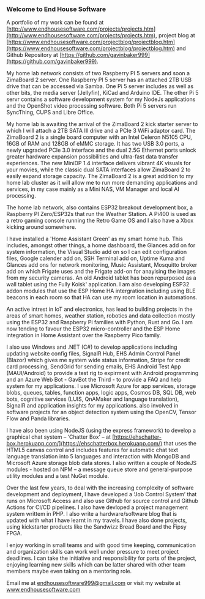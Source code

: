 ### Welcome to End House Software

A portfolio of my work can be found at [http://www.endhousesoftware.com/projects/projects.htm](http://www.endhousesoftware.com/projects/projects.htm), project blog at [https://www.endhousesoftware.com/projectblog/projectblog.htm](https://www.endhousesoftware.com/projectblog/projectblog.htm) and Github Repository at [https://github.com/gavinbaker999](https://github.com/gavinbaker999).
 
My home lab network consists of two Raspberry PI 5 servers and soon a ZimaBoard 2 server. One Raspberry PI 5 server has an attached 2TB USB drive that can be accessed via Samba. One Pi 5 server includes as well as other bits, the media server (Jellyfin), KiCad and Arduino IDE. The other Pi 5 servr contains a software development system for my NodeJs applications and the OpenShot video processing software. Both Pi 5 servers run SyncThing, CUPS and Libre Office. 

My home lab is awaiting the arrival of the ZimaBoard 2 kick starter server to which I will attach a  2TB SATA III drive and a PCIe 3 WiFi adaptor card. The ZimaBoard 2 is a single board computer with an Intel Celeron N5105 CPU, 16GB of RAM and 128GB of eMMC storage. It has two USB 3.0 ports, a newly upgraded PCIe 3.0 interface and the dual 2.5G Ethernet ports unlock greater hardware expansion possibilities and ultra-fast data transfer experiences. The new MiniDP 1.4 interface delivers vibrant 4K visuals for your movies, while the classic dual SATA interfaces allow ZimaBoard 2 to easily expand storage capacity. The ZimaBoard 2 is a great addition to my home lab cluster as it will allow me to run more demanding applications and services, in my case mainly as a Mini NAS, VM Manager and local AI processing. 

The home lab network, also contains ESP32 breakout development box, a Raspberry PI Zero/ESP32s that run the Weather Station. A Pi400 is used as a retro gaming console running the Retro Game OS and I also have a Xbox kicking around somewhere. 

I have installed a 'Home Assistant Green' as my smart home hub. This includes, amongst other things, a home dashboard, the Glances add on for system information, the Visual Studio add on so I can edit configuration files, Google calender add on, SSH Terminal add on, Uptime Kuma and Glances add ons for network monitoring, Music Assistant, Mosquitto broker add on which Frigate uses and the Frigate add-on for anaylsing the images from my security cameras. An old Android tablet has been repurposed as a wall tablet using the Fully Koisk' application. I am also developing ESP32 addon modules that use the ESP Home HA intergration including using BLE beacons in each room so that HA can use my room location in automations.

An active intrest in IoT and electronics, has lead to building projects in the areas of smart homes, weather station, robotics and data collection mostly using the ESP32 and Raspberry Pi families with Python, Rust and Go. I am now tending to favour the ESP32 micro-controller and the ESP Home integration in Home Assistant over the Raspberry Pico family.

I also use Windows and .NET (C#) to develop applications including updating website config files, SignalR Hub, EHS Admin Control Panel (Blazor) which gives me system wide status information, Stripe for credit card processing, SendGrid for sending emails, EHS Android Test App (MAUI/Android) to provide a test rig to expirment with Android programming and an Azure Web Bot - GavBot the Third - to provide a FAQ and help system for my applications. I use Microsoft Azure for app services, storage blobs, queues, tables, function apps, logic apps, Cosmos DB, SQL DB, web bots, cognitive services (LUIS, QnAMaker and language translation), SignalR and application insights for my applications.  also involved in software projects for an object detection system using the OpenCV, Tensor Flow and Panda libraries. 

I have also been using NodeJS (using the express framework) to develop a graphical chat system – ‘Chatter Box’ – at [https://ehschatter-box.herokuapp.com/](https://ehschatterbox.herokuapp.com/) that uses the HTML5 canvas control and includes features for automatic chat text language translation into 5 languages and interaction with MongoDB and Microsoft Azure storage blob data stores. I also written a couple of NodeJS modules - hosted on NPM – a message queue store and general-purpose utility modules and a test NuGet module.

Over the last few years, to deal with the increasing complexity of software development and deployment, I have developed a ‘Job Control System’ that runs on Microsoft Access and also use Github for source control and Github Actions for CI/CD pipelines. I also have devloped a project management system writtem in PHP. I also write a hardware/software blog that is updated with what I have learnt in my travels. I have also done projects, using kickstarter products like the Sandwizz Bread Board and the Fipsy FPGA.

I enjoy working in small teams and with good time keeping, communication and organization skills can work well under pressure to meet project deadlines. I can take the initiative and responsibility for parts of the project, enjoying learning new skills which can be latter shared with other team members maybe even taking on a mentoring role. 

Email me at endhousesoftware999@gmail.com or visit my website at www.endhousesoftware.com
